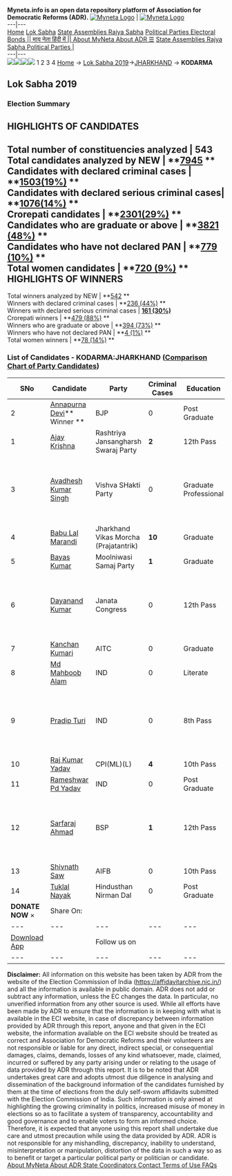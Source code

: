 **Myneta.info is an open data repository platform of Association for Democratic Reforms (ADR).**
[![Myneta Logo](https://www.myneta.info/lib/img/myneta-logo.png)](https://www.myneta.info/) | [![Myneta Logo](https://www.myneta.info/lib/img/adr-logo.png)](https://adrindia.org)  
---|---  
[Home](https://www.myneta.info/) [Lok Sabha](https://www.myneta.info/#ls "Lok Sabha") [ State Assemblies ](https://www.myneta.info/#sa "State Assemblies") [Rajya Sabha](https://www.myneta.info/#rs "Rajya Sabha") [Political Parties ](https://www.myneta.info/party "Political Parties") [ Electoral Bonds ](https://www.myneta.info/electoral_bonds "Electoral Bonds") [ || माय नेता हिंदी में || ](https://translate.google.co.in/translate?prev=hp&hl=en&js=y&u=www.myneta.info&sl=en&tl=hi&history_state0=) [ About MyNeta ](https://adrindia.org/content/about-myneta) [ About ADR ](https://adrindia.org/about-adr/who-we-are) [☰](javascript:void\(0\))
[ State Assemblies ](https://www.myneta.info/#sa "State Assemblies") [ Rajya Sabha ](https://www.myneta.info/#rs "Rajya Sabha") [ Political Parties ](https://www.myneta.info/party "Political Parties")
|   
---|---  
![](https://www.myneta.info/lib/img/banner/banner-1.png)![](https://www.myneta.info/lib/img/banner/banner-2.png)![](https://www.myneta.info/lib/img/banner/banner-3.png)![](https://www.myneta.info/lib/img/banner/banner-4.png)
1  2  3  4 
[Home](https://www.myneta.info/) → [Lok Sabha 2019](https://www.myneta.info/LokSabha2019/)→[JHARKHAND](https://www.myneta.info/LokSabha2019/index.php?action=show_constituencies&state_id=60) → **KODARMA**
### 
## Lok Sabha 2019
###  Election Summary 
HIGHLIGHTS OF CANDIDATES  
---  
Total number of constituencies analyzed |  543   
Total candidates analyzed by NEW | **[7945](https://www.myneta.info/LokSabha2019/index.php?action=summary&subAction=candidates_analyzed&sort=candidate#summary) **  
Candidates with declared criminal cases | **[1503(19%)](https://www.myneta.info/LokSabha2019/index.php?action=summary&subAction=crime&sort=candidate#summary) **  
Candidates with declared serious criminal cases| **[1076(14%)](https://www.myneta.info/LokSabha2019/index.php?action=summary&subAction=serious_crime&sort=candidate#summary) **  
Crorepati candidates | **[2301(29%)](https://www.myneta.info/LokSabha2019/index.php?action=summary&subAction=crorepati&sort=candidate#summary) **  
Candidates who are graduate or above | **[3821 (48%)](https://www.myneta.info/LokSabha2019/index.php?action=summary&subAction=education&sort=candidate#summary) **  
Candidates who have not declared PAN | **[779 (10%)](https://www.myneta.info/LokSabha2019/index.php?action=summary&subAction=without_pan&sort=candidate#summary) **  
Total women candidates | **[720 (9%)](https://www.myneta.info/LokSabha2019/index.php?action=summary&subAction=women_candidate&sort=candidate#summary) **  
HIGHLIGHTS OF WINNERS  
---  
Total winners analyzed by NEW | **[542](https://www.myneta.info/LokSabha2019/index.php?action=summary&subAction=winner_analyzed&sort=candidate#summary) **  
Winners with declared criminal cases | **[236 (44%)](https://www.myneta.info/LokSabha2019/index.php?action=summary&subAction=winner_crime&sort=candidate#summary) **  
Winners with declared serious criminal cases | **[161 (30%)](https://www.myneta.info/LokSabha2019/index.php?action=summary&subAction=winner_serious_crime&sort=candidate#summary)**  
Crorepati winners | **[479 (88%)](https://www.myneta.info/LokSabha2019/index.php?action=summary&subAction=winner_crorepati&sort=candidate#summary) **  
Winners who are graduate or above | **[394 (73%)](https://www.myneta.info/LokSabha2019/index.php?action=summary&subAction=winner_education&sort=candidate#summary) **  
Winners who have not declared PAN | **[4 (1%)](https://www.myneta.info/LokSabha2019/index.php?action=summary&subAction=winner_without_pan&sort=candidate#summary) **  
Total women winners | **[78 (14%)](https://www.myneta.info/LokSabha2019/index.php?action=summary&subAction=winner_women&sort=candidate#summary) **  
### List of Candidates - KODARMA:JHARKHAND ([Comparison Chart of Party Candidates](https://www.myneta.info/LokSabha2019/comparisonchart.php?constituency_id=589))
SNo | Candidate| Party| Criminal Cases| Education| Age| Total Assets| Liabilities  
---|---|---|---|---|---|---|---  
2  | [Annapurna Devi](https://www.myneta.info/LokSabha2019/candidate.php?candidate_id=11368)** Winner ** | BJP | 0 | Post Graduate| 50 | Rs 9,76,36,939 ~ 9 Crore+ | Rs 31,89,066 ~ 31 Lacs+  
1  | [Ajay Krishna](https://www.myneta.info/LokSabha2019/candidate.php?candidate_id=11367) | Rashtriya Jansangharsh Swaraj Party | **2** | 12th Pass| 50 | Rs 63,98,000 ~ 63 Lacs+ | Rs 0 ~   
3  | [Avadhesh Kumar Singh](https://www.myneta.info/LokSabha2019/candidate.php?candidate_id=11365) | Vishva SHakti Party | 0 | Graduate Professional| 46 | ![](https://myneta.info/image_v2.php?myneta_folder=LokSabha2019&candidate_id=11365&col=ta) | ![](https://myneta.info/image_v2.php?myneta_folder=LokSabha2019&candidate_id=11365&col=lia)  
4  | [Babu Lal Marandi](https://www.myneta.info/LokSabha2019/candidate.php?candidate_id=11364) | Jharkhand Vikas Morcha (Prajatantrik) | **10** | Graduate| 61 | Rs 1,09,51,372 ~ 1 Crore+ | Rs 0 ~   
5  | [Bayas Kumar](https://www.myneta.info/LokSabha2019/candidate.php?candidate_id=11667) | Moolniwasi Samaj Party | **1** | Graduate| 28 | Rs 11,56,819 ~ 11 Lacs+ | Rs 50,000 ~ 50 Thou+  
6  | [Dayanand Kumar](https://www.myneta.info/LokSabha2019/candidate.php?candidate_id=11669) | Janata Congress | 0 | 12th Pass| 39 | ![](https://myneta.info/image_v2.php?myneta_folder=LokSabha2019&candidate_id=11669&col=ta) | ![](https://myneta.info/image_v2.php?myneta_folder=LokSabha2019&candidate_id=11669&col=lia)  
7  | [Kanchan Kumari](https://www.myneta.info/LokSabha2019/candidate.php?candidate_id=11671) | AITC | 0 | Graduate| 28 | Rs 52,90,000 ~ 52 Lacs+ | Rs 12,00,000 ~ 12 Lacs+  
8  | [Md Mahboob Alam](https://www.myneta.info/LokSabha2019/candidate.php?candidate_id=11666) | IND | 0 | Literate| 52 | Rs 18,87,000 ~ 18 Lacs+ | Rs 45,000 ~ 45 Thou+  
9  | [Pradip Turi](https://www.myneta.info/LokSabha2019/candidate.php?candidate_id=11668) | IND | 0 | 8th Pass| 37 | ![](https://myneta.info/image_v2.php?myneta_folder=LokSabha2019&candidate_id=11668&col=ta) | ![](https://myneta.info/image_v2.php?myneta_folder=LokSabha2019&candidate_id=11668&col=lia)  
10  | [Raj Kumar Yadav](https://www.myneta.info/LokSabha2019/candidate.php?candidate_id=11169) | CPI(ML)(L) | **4** | 10th Pass| 46 | Rs 1,49,41,593 ~ 1 Crore+ | Rs 35,14,000 ~ 35 Lacs+  
11  | [Rameshwar Pd Yadav](https://www.myneta.info/LokSabha2019/candidate.php?candidate_id=11672) | IND | 0 | Post Graduate| 44 | Rs 13,42,200 ~ 13 Lacs+ | Rs 67,000 ~ 67 Thou+  
12  | [Sarfaraj Ahmad](https://www.myneta.info/LokSabha2019/candidate.php?candidate_id=11371) | BSP | **1** | 12th Pass| 31 | ![](https://myneta.info/image_v2.php?myneta_folder=LokSabha2019&candidate_id=11371&col=ta) | ![](https://myneta.info/image_v2.php?myneta_folder=LokSabha2019&candidate_id=11371&col=lia)  
13  | [Shivnath Saw](https://www.myneta.info/LokSabha2019/candidate.php?candidate_id=11366) | AIFB | 0 | 10th Pass| 33 | Rs 33,18,988 ~ 33 Lacs+ | Rs 0 ~   
14  | [Tuklal Nayak](https://www.myneta.info/LokSabha2019/candidate.php?candidate_id=11370) | Hindusthan Nirman Dal | 0 | Post Graduate| 58 | Rs 24,97,500 ~ 24 Lacs+ | Rs 0 ~   
|  **DONATE NOW** × |  Share On:  | [](https://api.whatsapp.com/send?text=https%3A%2F%2Fmyneta.info%2Fpunjab2022%2Findex.php%3Faction%3Dshow_constituencies%26state_id%3D19) | [](https://www.facebook.com/sharer/sharer.php?u=https%3A%2F%2Fmyneta.info%2Fpunjab2022%2Findex.php%3Faction%3Dshow_constituencies%26state_id%3D19) | [](https://twitter.com/share?url=https%3A%2F%2Fmyneta.info%2Fpunjab2022%2Findex.php%3Faction%3Dshow_constituencies%26state_id%3D19)  
---|---|---|---|---  
| [ Download App ](https://play.google.com/store/apps/details?id=com.webrosoft.myneta1&pcampaignid=pcampaignidMKT-Other-global-all-co-prtnr-py-PartBadge-Mar2515-1) | [](https://play.google.com/store/apps/details?id=com.webrosoft.myneta1&pcampaignid=pcampaignidMKT-Other-global-all-co-prtnr-py-PartBadge-Mar2515-1) |  Follow us on  | [](https://www.facebook.com/adrindia.org/) | [](https://twitter.com/adrspeaks) | [](https://groups.google.com/g/national-election-watch?hl=en&pli=1) | [](https://www.instagram.com/adrspeaks/) | [](https://www.youtube.com/user/adrspeaks) | [](https://sharechat.com/profile/adrspeaks)  
---|---|---|---|---|---|---|---|---  
**Disclaimer:** All information on this website has been taken by ADR from the website of the Election Commission of India (https://affidavitarchive.nic.in/) and all the information is available in public domain. ADR does not add or subtract any information, unless the EC changes the data. In particular, no unverified information from any other source is used. While all efforts have been made by ADR to ensure that the information is in keeping with what is available in the ECI website, in case of discrepancy between information provided by ADR through this report, anyone and that given in the ECI website, the information available on the ECI website should be treated as correct and Association for Democratic Reforms and their volunteers are not responsible or liable for any direct, indirect special, or consequential damages, claims, demands, losses of any kind whatsoever, made, claimed, incurred or suffered by any party arising under or relating to the usage of data provided by ADR through this report. It is to be noted that ADR undertakes great care and adopts utmost due diligence in analysing and dissemination of the background information of the candidates furnished by them at the time of elections from the duly self-sworn affidavits submitted with the Election Commission of India. Such information is only aimed at highlighting the growing criminality in politics, increased misuse of money in elections so as to facilitate a system of transparency, accountability and good governance and to enable voters to form an informed choice. Therefore, it is expected that anyone using this report shall undertake due care and utmost precaution while using the data provided by ADR. ADR is not responsible for any mishandling, discrepancy, inability to understand, misinterpretation or manipulation, distortion of the data in such a way so as to benefit or target a particular political party or politician or candidate. 
[ About MyNeta ](https://adrindia.org/content/about-myneta) [ About ADR ](https://adrindia.org/about-adr/who-we-are) [ State Coordinators ](https://adrindia.org/about-adr/state-coordinators) [ Contact ](https://adrindia.org/contact-us) [ Terms of Use ](https://adrindia.org/content/adr-terms-use) [ FAQs ](https://adrindia.org/content/faqs)
